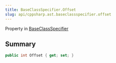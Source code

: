 ```yaml
---
title: BaseClassSpecifier.Offset
slug: api/cppsharp.ast.baseclassspecifier.offset
---
```

Property in [BaseClassSpecifier](/api/cppsharp/ast/baseclassspecifier)

## Summary



```csharp
public int Offset { get; set; }
```

